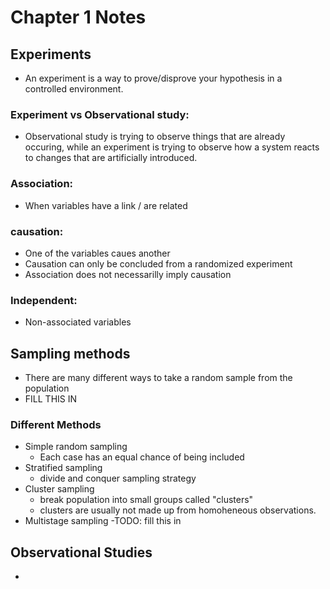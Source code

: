 # Chapter 1 Notes
	
## Experiments
- An experiment is a way to prove/disprove your hypothesis in a controlled environment.

### Experiment vs Observational study:
- Observational study is trying to observe things that are already occuring, while an experiment is trying to observe how a system reacts to changes that are artificially introduced.

### Association:
- When variables have a link / are related

### causation:
- One of the variables caues another
- Causation can only be concluded from a randomized experiment	
- Association does not necessarilly imply causation

### Independent:
- Non-associated variables

## Sampling methods
- There are many different ways to take a random sample from the population
- FILL THIS IN

### Different Methods
- Simple random sampling
	- Each case has an equal chance of being included
- Stratified sampling
	- divide and conquer sampling strategy
- Cluster sampling
	- break population into small groups called "clusters"
	- clusters are usually not made up from homoheneous observations.
- Multistage sampling
	-TODO: fill this in

## Observational Studies
- 


